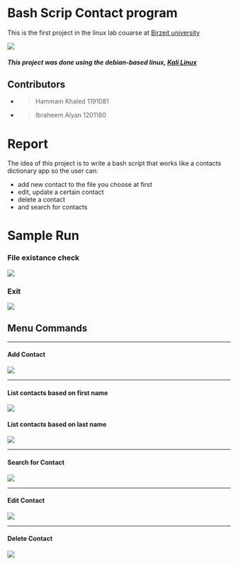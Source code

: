 # Bash Scrip Contact program
This is the first project in the linux lab couarse at [Birzeit university](https://www.birzeit.edu/en/content/encs3130-linux-laboratory)

![](img/linux.png)

##### This project was done using the debian-based linux, [Kali Linux](https://www.kali.org/)

## Contributors

* > Hammam Khaled     1191081
* > Ibraheem Alyan    1201180

# Report
The idea of this project is to write a bash script that works like a contacts dictionary app
so the user can:
* add new contact to the file you choose at first 
* edit, update a certain contact
* delete a contact
* and search for contacts

# Sample Run

### File existance check
![](img/file_existance.png)

### Exit
![](img/exit.png)

## Menu Commands

----------------------------

#### Add Contact
![](img/add_new_contact.png)

----------------------------

#### List contacts based on first name
![](img/list_base_1.png)

#### List contacts based on last name
![](img/list_base_2.png)

----------------------------

#### Search for Contact
![](img/search.png)

----------------------------

#### Edit Contact
![](img/update.png)

----------------------------

#### Delete Contact
![](img/delete.png)
